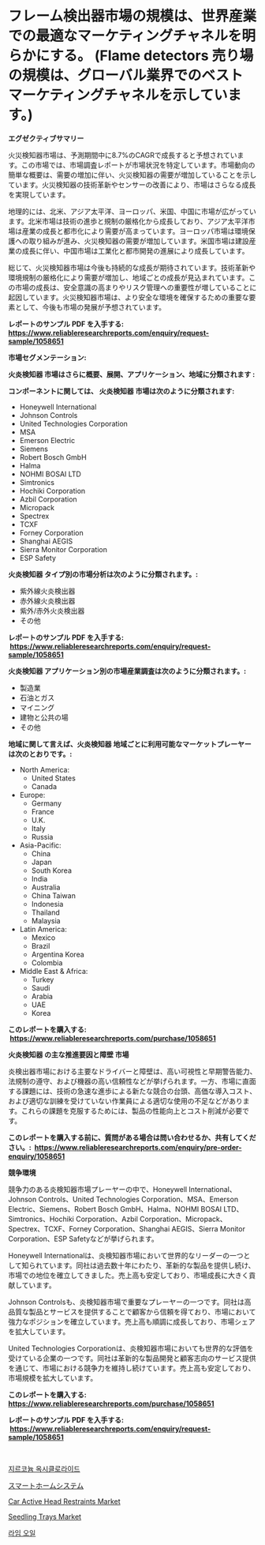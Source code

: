 <p><h1>フレーム検出器市場の規模は、世界産業での最適なマーケティングチャネルを明らかにする。 (Flame detectors 売り場の規模は、グローバル業界でのベストマーケティングチャネルを示しています。)</h1></p><p><strong>エグゼクティブサマリー</strong></p>
<p><p>火災検知器市場は、予測期間中に8.7%のCAGRで成長すると予想されています。この市場では、市場調査レポートが市場状況を特定しています。市場動向の簡単な概要は、需要の増加に伴い、火災検知器の需要が増加していることを示しています。火災検知器の技術革新やセンサーの改善により、市場はさらなる成長を実現しています。</p><p>地理的には、北米、アジア太平洋、ヨーロッパ、米国、中国に市場が広がっています。北米市場は技術の進歩と規制の厳格化から成長しており、アジア太平洋市場は産業の成長と都市化により需要が高まっています。ヨーロッパ市場は環境保護への取り組みが進み、火災検知器の需要が増加しています。米国市場は建設産業の成長に伴い、中国市場は工業化と都市開発の進展により成長しています。</p><p>総じて、火災検知器市場は今後も持続的な成長が期待されています。技術革新や環境規制の厳格化により需要が増加し、地域ごとの成長が見込まれています。この市場の成長は、安全意識の高まりやリスク管理への重要性が増していることに起因しています。火災検知器市場は、より安全な環境を確保するための重要な要素として、今後も市場の発展が予想されています。</p></p>
<p><strong>レポートのサンプル PDF を入手する: <a href="https://www.reliableresearchreports.com/enquiry/request-sample/1058651">https://www.reliableresearchreports.com/enquiry/request-sample/1058651</a></strong></p>
<p><strong>市場セグメンテーション:</strong></p>
<p><strong> 火炎検知器 市場はさらに概要、展開、アプリケーション、地域に分類されます :</strong></p>
<p><strong>コンポーネントに関しては、 火炎検知器 市場は次のように分類されます: &nbsp;</strong></p>
<p><ul><li>Honeywell International</li><li>Johnson Controls</li><li>United Technologies Corporation</li><li>MSA</li><li>Emerson Electric</li><li>Siemens</li><li>Robert Bosch GmbH</li><li>Halma</li><li>NOHMI BOSAI LTD</li><li>Simtronics</li><li>Hochiki Corporation</li><li>Azbil Corporation</li><li>Micropack</li><li>Spectrex</li><li>TCXF</li><li>Forney Corporation</li><li>Shanghai AEGIS</li><li>Sierra Monitor Corporation</li><li>ESP Safety</li></ul></p>
<p><strong> 火炎検知器 タイプ別の市場分析は次のように分類されます。:</strong></p>
<p><ul><li>紫外線火炎検出器</li><li>赤外線火炎検出器</li><li>紫外/赤外火炎検出器</li><li>その他</li></ul></p>
<p><strong>レポートのサンプル PDF を入手する: &nbsp;<a href="https://www.reliableresearchreports.com/enquiry/request-sample/1058651">https://www.reliableresearchreports.com/enquiry/request-sample/1058651</a></strong></p>
<p><strong> 火炎検知器 アプリケーション別の市場産業調査は次のように分類されます。:</strong></p>
<p><ul><li>製造業</li><li>石油とガス</li><li>マイニング</li><li>建物と公共の場</li><li>その他</li></ul></p>
<p><strong>地域に関して言えば、火炎検知器 地域ごとに利用可能なマーケットプレーヤーは次のとおりです。:</strong></p>
<p><ul>
    <li>
        North America:
        <ul>
            <li>United States</li>
            <li>Canada</li>
        </ul>
    </li>
    <li>
        Europe:
        <ul>
            <li>Germany</li>
            <li>France</li>
            <li>U.K.</li>
            <li>Italy</li>
            <li>Russia</li>
        </ul>
    </li>
    <li>
        Asia-Pacific:
        <ul>
            <li>China</li>
            <li>Japan</li>
            <li>South Korea</li>
            <li>India</li>
            <li>Australia</li>
            <li>China Taiwan</li>
            <li>Indonesia</li>
            <li>Thailand</li>
            <li>Malaysia</li>
        </ul>
    </li>
    <li>
        Latin America:
        <ul>
            <li>Mexico</li>
            <li>Brazil</li>
            <li>Argentina Korea</li>
            <li>Colombia</li>
        </ul>
    </li>
    <li>
        Middle East & Africa:
        <ul>
            <li>Turkey</li>
            <li>Saudi</li>
            <li>Arabia</li>
            <li>UAE</li>
            <li>Korea</li>
        </ul>
    </li>
    </ul></p>
<p><strong>このレポートを購入する: &nbsp;<a href="https://www.reliableresearchreports.com/purchase/1058651">https://www.reliableresearchreports.com/purchase/1058651</a></strong></p>
<p><strong>火炎検知器 の主な推進要因と障壁 市場</strong></p>
<p><p>炎検出器市場における主要なドライバーと障壁は、高い可視性と早期警告能力、法規制の遵守、および機器の高い信頼性などが挙げられます。一方、市場に直面する課題には、技術の急速な進歩による新たな競合の台頭、高価な導入コスト、および適切な訓練を受けていない作業員による適切な使用の不足などがあります。これらの課題を克服するためには、製品の性能向上とコスト削減が必要です。</p></p>
<p><strong>このレポートを購入する前に、質問がある場合は問い合わせるか、共有してください。:&nbsp; <a href="https://www.reliableresearchreports.com/enquiry/pre-order-enquiry/1058651">https://www.reliableresearchreports.com/enquiry/pre-order-enquiry/1058651</a></strong></p>
<p><strong>競争環境</strong></p>
<p><p>競争力のある炎検知器市場プレーヤーの中で、Honeywell International、Johnson Controls、United Technologies Corporation、MSA、Emerson Electric、Siemens、Robert Bosch GmbH、Halma、NOHMI BOSAI LTD、Simtronics、Hochiki Corporation、Azbil Corporation、Micropack、Spectrex、TCXF、Forney Corporation、Shanghai AEGIS、Sierra Monitor Corporation、ESP Safetyなどが挙げられます。</p><p>Honeywell Internationalは、炎検知器市場において世界的なリーダーの一つとして知られています。同社は過去数十年にわたり、革新的な製品を提供し続け、市場での地位を確立してきました。売上高も安定しており、市場成長に大きく貢献しています。</p><p>Johnson Controlsも、炎検知器市場で重要なプレーヤーの一つです。同社は高品質な製品とサービスを提供することで顧客から信頼を得ており、市場において強力なポジションを確立しています。売上高も順調に成長しており、市場シェアを拡大しています。</p><p>United Technologies Corporationは、炎検知器市場においても世界的な評価を受けている企業の一つです。同社は革新的な製品開発と顧客志向のサービス提供を通じて、市場における競争力を維持し続けています。売上高も安定しており、市場規模を拡大しています。</p></p>
<p><strong>このレポートを購入する: &nbsp; <a href="https://www.reliableresearchreports.com/purchase/1058651">https://www.reliableresearchreports.com/purchase/1058651</a></strong></p>
<p><strong>レポートのサンプル PDF を入手する: &nbsp;<a href="https://www.reliableresearchreports.com/enquiry/request-sample/1058651">https://www.reliableresearchreports.com/enquiry/request-sample/1058651</a></strong><strong></strong></p>
<p>&nbsp;</p>
<p><p><a href="https://github.com/idcefvhkdut6/Market-Research-Report-List-1/blob/main/6045483188674.md">지르코늄 옥시클로라이드</a></p><p><a href="https://github.com/ppmazlotr77499/Market-Research-Report-List-1/blob/main/6812036188769.md">スマートホームシステム</a></p><p><a href="https://github.com/lylyparadise/Market-Research-Report-List-2/blob/main/car-active-head-restraints-market.md">Car Active Head Restraints Market</a></p><p><a href="https://issuu.com/reportprime-2/docs/seedling-trays-market-size-2030.pptx">Seedling Trays Market</a></p><p><a href="https://github.com/vsap75a286l/Market-Research-Report-List-1/blob/main/5874323188675.md">라임 오일</a></p></p>